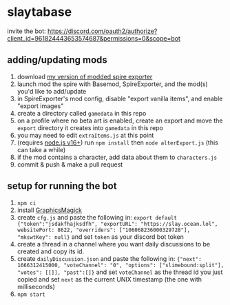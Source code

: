 # slaytabase
invite the bot: https://discord.com/oauth2/authorize?client_id=961824443653574687&permissions=0&scope=bot

## adding/updating mods
1. download [my version of modded spire exporter](https://github.com/OceanUwU/sts-exporter/releases)
2. launch mod the spire with Basemod, SpireExporter, and the mod(s) you'd like to add/update
3. in SpireExporter's mod config, disable "export vanilla items", and enable "export images"
4. create a directory called `gamedata` in this repo
5. on a profile where no beta art is enabled, create an export and move the `export` directory it creates into `gamedata` in this repo
6. you may need to edit `extraItems.js` at this point
7. (requires [node.js v16+](https://nodejs.org/en/download/)) run `npm install` then `node alterExport.js` (this can take a while)
8. if the mod contains a character, add data about them to `characters.js`
9. commit & push & make a pull request

## setup for running the bot
1. `npm ci`
2. install [GraphicsMagick](http://www.graphicsmagick.org/download.html)
2. create `cfg.js` and paste the following in: `export default {"token":"jsdakfhajksdfh", "exportURL": "https://slay.ocean.lol", websitePort: 8622, "overriders": ["106068236000329728"], "mkswtKey": null}` and set `token` as your discord bot token
3. create a thread in a channel where you want daily discussions to be created and copy its id.
4. create `dailyDiscussion.json` and paste the following in: `{"next": 1666312415000, "voteChannel": "0", "options": ["slimebound:split"], "votes": [[]], "past":[]}` and set `voteChannel` as the thread id you just copied and set `next` as the current UNIX timestamp (the one with milliseconds)
5. `npm start`
